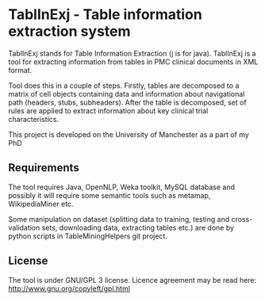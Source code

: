 TablInExj - Table information extraction system
===============================================

TablInExj stands for Table Information Extraction (j is for java). TablInExj is a tool for extracting information from tables in PMC clinical documents in XML format.

Tool does this in a couple of steps. Firstly, tables are decomposed to a matrix of cell objects containing data and information about navigational path (headers, stubs, subheaders). After the table is decomposed, set of rules are applied to extract information about key clinical trial characteristics.

This project is developed on the University of Manchester as a part of my PhD

Requirements
------------

The tool requires Java, OpenNLP, Weka toolkit, MySQL database and possibly it will require some semantic tools such as metamap, WikipediaMiner etc.

Some manipulation on dataset (splitting data to training, testing and cross-validation sets, downloading data, extracting tables etc.) are done by python scripts in TableMiningHelpers git project.
  
License
-------

The tool is under GNU/GPL 3 license. Licence agreement may be read here: http://www.gnu.org/copyleft/gpl.html
